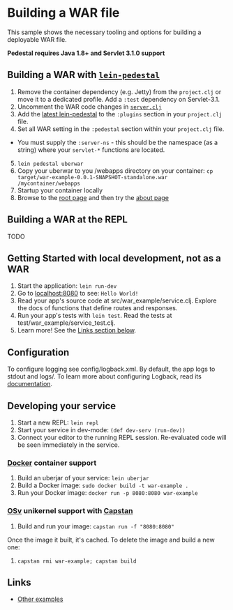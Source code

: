 # Building a WAR file

This sample shows the necessary tooling and options for building a deployable
WAR file.


**Pedestal requires Java 1.8+ and Servlet 3.1.0 support**


## Building a WAR with [`lein-pedestal`](https://github.com/ohpauleez/lein-pedestal)

1. Remove the container dependency (e.g. Jetty) from the `project.clj` or move
   it to a dedicated profile.  Add a `:test` dependency on Servlet-3.1.
2. Uncomment the WAR code changes in [`server.clj`](#)
3. Add the [latest lein-pedestal](https://clojars.org/ohpauleez/lein-pedestal)
   to the `:plugins` section in your `project.clj` file.
4. Set all WAR setting in the `:pedestal` section within your `project.clj` file.
 * You must supply the `:server-ns` - this should be the namespace (as a string)
   where your `servlet-*` functions are located.
5. `lein pedestal uberwar`
6. Copy your uberwar to you /webapps directory on your container: `cp target/war-example-0.0.1-SNAPSHOT-standalone.war /mycontainer/webapps`
7. Startup your container locally
8. Browse to the [root page](http://127.0.0.1:8080/war-example-0.0.1-SNAPSHOT-standalone/)
   and then try the [about page](http://127.0.0.1:8080/war-example-0.0.1-SNAPSHOT-standalone/about)


## Building a WAR at the REPL

TODO

## Getting Started with local development, not as a WAR

1. Start the application: `lein run-dev`
2. Go to [localhost:8080](http://localhost:8080/) to see: `Hello World!`
3. Read your app's source code at src/war_example/service.clj. Explore the docs of functions
   that define routes and responses.
4. Run your app's tests with `lein test`. Read the tests at test/war_example/service_test.clj.
5. Learn more! See the [Links section below](#links).


## Configuration

To configure logging see config/logback.xml. By default, the app logs to stdout and logs/.
To learn more about configuring Logback, read its [documentation](http://logback.qos.ch/documentation.html).


## Developing your service

1. Start a new REPL: `lein repl`
2. Start your service in dev-mode: `(def dev-serv (run-dev))`
3. Connect your editor to the running REPL session.
   Re-evaluated code will be seen immediately in the service.

### [Docker](https://www.docker.com/) container support

1. Build an uberjar of your service: `lein uberjar`
2. Build a Docker image: `sudo docker build -t war-example .`
3. Run your Docker image: `docker run -p 8080:8080 war-example`

### [OSv](http://osv.io/) unikernel support with [Capstan](http://osv.io/capstan/)

1. Build and run your image: `capstan run -f "8080:8080"`

Once the image it built, it's cached.  To delete the image and build a new one:

1. `capstan rmi war-example; capstan build`


## Links
* [Other examples](https://github.com/pedestal/samples)

